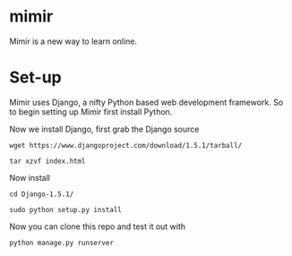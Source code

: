 mimir
=====

Mimir is a new way to learn online.

Set-up
======

Mimir uses Django, a nifty Python based web development framework.
So to begin setting up Mimir first install Python.

Now we install Django, first grab the Django source

`wget https://www.djangoproject.com/download/1.5.1/tarball/`

`tar xzvf index.html`

Now install

`cd Django-1.5.1/`

`sudo python setup.py install`

Now you can clone this repo and test it out with

`python manage.py runserver`
